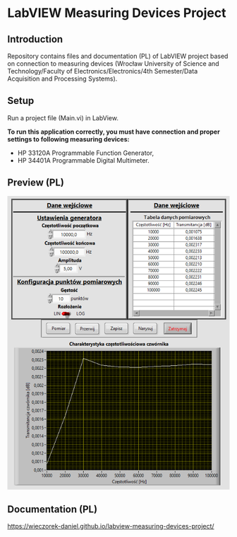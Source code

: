 # LabVIEW Measuring Devices Project
## Introduction
Repository contains files and documentation (PL) of LabVIEW project based on connection to measuring devices (Wrocław University of Science and Technology/Faculty of Electronics/Electronics/4th Semester/Data Acquisition and Processing Systems).

## Setup
Run a project file (Main.vi) in LabView.

<b>To run this application correctly, you must have connection and proper settings to following measuring devices:</b>
<ul>
  <li>HP 33120A Programmable Function Generator,</li>
  <li>HP 34401A Programmable Digital Multimeter.</li>
</ul>

## Preview (PL)
<p align="center">
  <img src="readme-image.png">
</p>

## Documentation (PL)
https://wieczorek-daniel.github.io/labview-measuring-devices-project/
